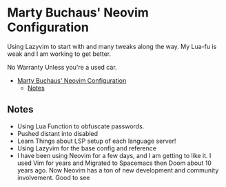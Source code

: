 # Marty Buchaus' Neovim Configuration

Using Lazyvim to start with and many tweaks along the way. My Lua-fu is weak and I am working to get
better.

No Warranty Unless you're a used car.

<!--toc:start-->

- [Marty Buchaus' Neovim Configuration](#marty-buchaus-neovim-configuration)
  - [Notes](#notes)
  <!--toc:end-->

## Notes

- Using Lua Function to obfuscate passwords.
- Pushed distant into disabled
- Learn Things about LSP setup of each language server!
- Using Lazyvim for the base config and reference
- I have been using Neovim for a few days, and I am getting to like it. I used Vim for years and
  Migrated to Spacemacs then Doom about 10 years ago. Now Neovim has a ton of new development and
  community involvement. Good to see
